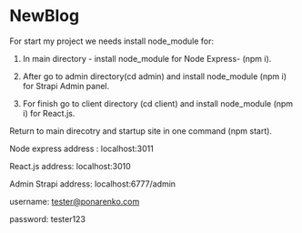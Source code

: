 # NewBlog

For start my project we needs install node_module for:

1) In main directory - install node_module for Node Express- (npm i).

2) After go to admin directory(cd admin) and install node_module (npm i) for Strapi Admin panel.

3) For finish go to client directory (cd client) and install node_module (npm i) for React.js. 

Return to main direcotry and startup site in one command (npm start).

Node express address : localhost:3011

React.js address: localhost:3010

Admin Strapi address: localhost:6777/admin

username: tester@ponarenko.com

password: tester123
